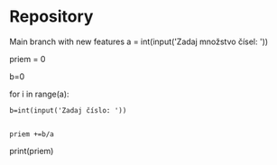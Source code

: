 # Repository
Main branch with new features
a = int(input('Zadaj množstvo čísel: '))

priem = 0

b=0


for i in range(a):

    b=int(input('Zadaj číslo: '))
    
    
    priem +=b/a
    
print(priem)

